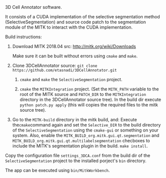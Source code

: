 3D Cell Annotator software.

It consists of a CUDA implementation of the selective segmentation method (SelectiveSegmentation) and source code patch to the segmentation module of the MITK to interact with the CUDA implementation.

Build instructions:

1. Download MITK 2018.04 src: http://mitk.org/wiki/Downloads
	
	Make sure it can be built without errors using ```cmake``` and ```make```.

2. Clone 3DCellAnnotator source: ```git clone https://github.com/etasnadi/3DCellAnnotator.git```

	1. ```cmake``` and ```make``` the ```SelectiveSegmentation``` project.

	2. ```cmake``` the ```MITKIntegration``` project. (Set the ```MITK_PATH``` variable to the root of the MITK source and ```PATCH_DIR``` to the ```MITKIntegration``` directory in the 3DCellAnnotator source tree).
	In the build dir execute ```python patch.py apply``` (this will copies the required files to the mitk source tree).

3. Go to the ```MITK-build``` directory in the mitk build, and: 
Execute the```cmake```command again and set the ```Selective_DIR``` to the build directory of the ```SelectiveSegmentation``` using the ```cmake-gui``` or something on your system.
Also, enable the ```MITK_BUILD_org.mitk.gui.qt.segmentation``` and ```MITK_BUILD_org.mitk.gui.qt.multilabelsegmentation``` checboxes to include the MITK's segmentation plugin in the build.
```make install```.

Copy the configuration file ```settings_3DCA.conf``` from the build dir of the ```SelectiveSegmentation``` project to the installed porject's ```bin``` directory.

The app can be executed using ```bin/MitkWorkbench```.
